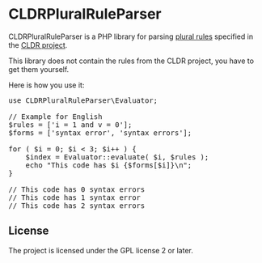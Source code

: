 CLDRPluralRuleParser
=============

CLDRPluralRuleParser is a PHP library for parsing
[plural rules](http://cldr.unicode.org/index/cldr-spec/plural-rules) specified in the
[CLDR project](http://cldr.unicode.org/index).

This library does not contain the rules from the CLDR project, you have to get them yourself.

Here is how you use it:

<pre lang="php">
use CLDRPluralRuleParser\Evaluator;

// Example for English
$rules = ['i = 1 and v = 0'];
$forms = ['syntax error', 'syntax errors'];

for ( $i = 0; $i < 3; $i++ ) {
	$index = Evaluator::evaluate( $i, $rules );
	echo "This code has $i {$forms[$i]}\n";
}

// This code has 0 syntax errors
// This code has 1 syntax error
// This code has 2 syntax errors
</pre>

License
-------

The project is licensed under the GPL license 2 or later.

